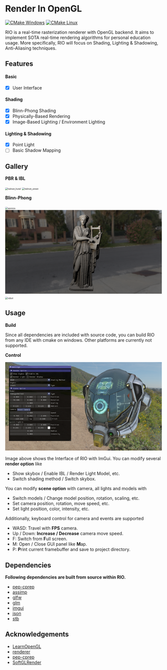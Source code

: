 # Render In OpenGL

[![CMake Windows](https://github.com/LanFear-Li/RIO/actions/workflows/cmake_windows.yml/badge.svg)](https://github.com/LanFear-Li/RIO/actions/workflows/cmake_windows.yml)
[![CMake Linux](https://github.com/LanFear-Li/RIO/actions/workflows/cmake_linux.yml/badge.svg)](https://github.com/LanFear-Li/RIO/actions/workflows/cmake_linux.yml)

RIO is a real-time rasterization renderer with OpenGL backend. It aims to implement SOTA real-time rendering algorithms for personal education usage. More specifically, RIO will focus on Shading, Lighting & Shadowing, Anti-Aliasing techniques.

## Features

#### Basic

- [x] User Interface

#### Shading

- [x] Blinn-Phong Shading
- [x] Physically-Based Rendering
- [x] Image-Based Lighting / Environment Lighting

#### Lighting & Shadowing

- [x] Point Light
- [ ] Basic Shadow Mapping

## Gallery

**PBR & IBL**

<img src="screenshot\pbr\helmet_hotel.png" alt="helmet_hotel" style="zoom:50%;" />

<img src="screenshot\pbr\helmet_street.png" alt="helmet_street" style="zoom:50%;" />

**Blinn-Phong**

<img src="screenshot\blinn-phong\sponza.png" alt="sponza" style="zoom: 50%;" />

<img src="screenshot\blinn-phong\erato.png" alt="erato" style="zoom:50%;" />

<img src="screenshot\blinn-phong\robot.png" alt="robot" style="zoom:50%;" />

## Usage

**Build**

Since all dependencies are included with source code, you can build RIO from any IDE with cmake on windows. Other platforms are currently not supported.

**Control**

<img src="screenshot\rio_interface.png" alt="rio_interface"  />

Image above shows the Interface of RIO with ImGui. You can modify several **render option** like

* Show skybox / Enable IBL / Render Light Model, etc.
* Switch shading method / Switch skybox.

You can modify **scene option** with camera, all lights and models with

* Switch models / Change model position, rotation, scaling, etc.
* Set camera position, rotation, move speed, etc.
* Set light position, color, intensity, etc.

Additionally, keyboard control for camera and events are supported

* WASD: Travel with **FPS** camera.
* Up / Down: **Increase / Decrease** camera move speed.
* F: Switch from **F**ull screen.
* M: Open / Close GUI panel like **M**ap.
* P: **P**rint current framebuffer and save to project directory.

## Dependencies

**Following dependencies are built from source within RIO.**

- [pep-cprep](https://github.com/PepcyCh/pep-cprep)
- [assimp](https://github.com/assimp/assimp)
- [glfw](https://github.com/glfw/glfw)
- [glm](https://github.com/g-truc/glm)
- [imgui](https://github.com/ocornut/imgui)
- [json](https://github.com/nlohmann/json)
- [stb](https://github.com/nothings/stb)

## Acknowledgements

- [LearnOpenGL](https://learnopengl.com)
- [renderer](https://github.com/zauonlok/renderer)
- [pep-cprep](https://github.com/PepcyCh/pep-cprep)
- [SoftGLRender](https://github.com/keith2018/SoftGLRender)
